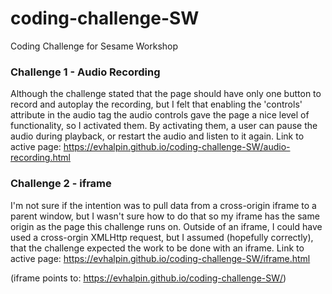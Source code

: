 # coding-challenge-SW
Coding Challenge for Sesame Workshop

### Challenge 1 - Audio Recording
Although the challenge stated that the page should have only one button to record and autoplay the recording, but I felt that enabling the 'controls' attribute in the audio tag the audio controls gave the page a nice level of functionality, so I activated them. By activating them, a user can pause the audio during playback, or restart the audio and listen to it again.
Link to active page:   https://evhalpin.github.io/coding-challenge-SW/audio-recording.html

### Challenge 2 - iframe
I'm not sure if the intention was to pull data from a cross-origin iframe to a parent window, but I wasn't sure how to do that so my iframe has the same origin as the page this challenge runs on. Outside of an iframe, I could have used a cross-orgin XMLHttp request, but I assumed (hopefully correctly), that the challenge expected the work to be done with an iframe.
Link to active page:   https://evhalpin.github.io/coding-challenge-SW/iframe.html

(iframe points to:   https://evhalpin.github.io/coding-challenge-SW/)
